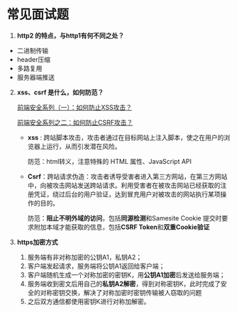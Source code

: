 # 常见面试题

1. **http2 的特点，与http1有何不同之处？**

- 二进制传输
- header压缩
- 多路复用
- 服务器端推送

2. **xss、csrf 是什么，如何防范？**

   [前端安全系列（一）：如何防止XSS攻击？](https://juejin.im/post/6844903685122703367)

   [前端安全系列之二：如何防止CSRF攻击？](https://juejin.im/post/6844903689702866952)

   - **xss** : 跨站脚本攻击，攻击者通过在目标网站上注入脚本，使之在用户的浏览器上运行，从而引发潜在风险。

     防范：html转义，注意特殊的 HTML 属性、JavaScript API

   - **Csrf**：跨站请求伪造：攻击者诱导受害者进入第三方网站，在第三方网站中，向被攻击网站发送跨站请求。利用受害者在被攻击网站已经获取的注册凭证，绕过后台的用户验证，达到冒充用户对被攻击的网站执行某项操作的目的。

     防范：**阻止不明外域的访问**，包括**同源检测**和Samesite Cookie
     			提交时要求附加本域才能获取的信息，包括**CSRF Token**和**双重Cookie验证**

3. **https加密方式**
   1. 服务端有非对称加密的公钥A1，私钥A2；
   2. 客户端发起请求，服务端将公钥A1返回给客户端；
   3. 客户端随机生成一个对称加密的密钥K，用**公钥A1加密**后发送给服务端；
   4. 服务端收到密文后用自己的**私钥A2解密**，得到对称密钥K，此时完成了安全的对称密钥交换，解决了对称加密时密钥传输被人窃取的问题
   5. 之后双方通信都使用密钥K进行对称加解密。

